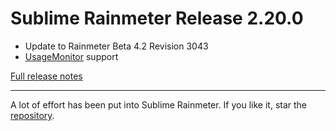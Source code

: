 # Sublime Rainmeter Release 2.20.0

* Update to Rainmeter Beta 4.2 Revision 3043
* [UsageMonitor](https://docs.rainmeter.net/manual-beta/plugins/usagemonitor/) support

[Full release notes](https://github.com/thatsIch/sublime-rainmeter/releases/tag/2.20.0)

---

A lot of effort has been put into Sublime Rainmeter. If you like it, star the [repository](https://github.com/thatsIch/sublime-rainmeter).
